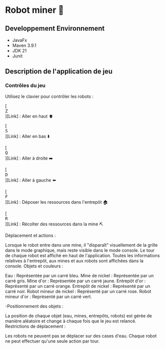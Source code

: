 # Robot miner :robot:

## Developpement Environnement 
- JavaFx
- Maven 3.9.1
- JDK 21
- Junit

## Description de l'application de jeu

### Contrôles du jeu

Utilisez le clavier pour contrôler les robots :

[<kbd><br>Z<br></kbd>][Link] : Aller en haut :arrow_up:

[<kbd><br>S<br></kbd>][Link] : Aller en bas :arrow_down:

[<kbd><br>Q<br></kbd>][Link] : Aller à droite :arrow_right:

[<kbd><br>D<br></kbd>][Link] : Aller à gauche :arrow_left:

[<kbd><br>F<br></kbd>][Link] : Déposer les ressources dans l'entrepôt :house:

[<kbd><br>R<br></kbd>][Link] : Récolter des ressources dans la mine :pick:


Déplacement et actions :

Lorsque le robot entre dans une mine, il "disparaît" visuellement de la grille dans le mode graphique, mais reste visible dans le mode console.
Le tour de chaque robot est affiché en haut de l'application.
Toutes les informations relatives à l'entrepôt, aux mines et aux robots sont affichées dans la console.
Objets et couleurs :

Eau : Représentée par un carré bleu.
Mine de nickel : Représentée par un carré gris.
Mine d'or : Représentée par un carré jaune.
Entrepôt d'or : Représenté par un carré orange.
Entrepôt de nickel : Représenté par un carré noir.
Robot mineur de nickel : Représenté par un carré rose.
Robot mineur d'or : Représenté par un carré vert.

-Positionnement des objets :

La position de chaque objet (eau, mines, entrepôts, robots) est gérée de manière aléatoire et change à chaque fois que le jeu est relancé.
Restrictions de déplacement :

Les robots ne peuvent pas se déplacer sur des cases d'eau.
Chaque robot ne peut effectuer qu'une seule action par tour.



